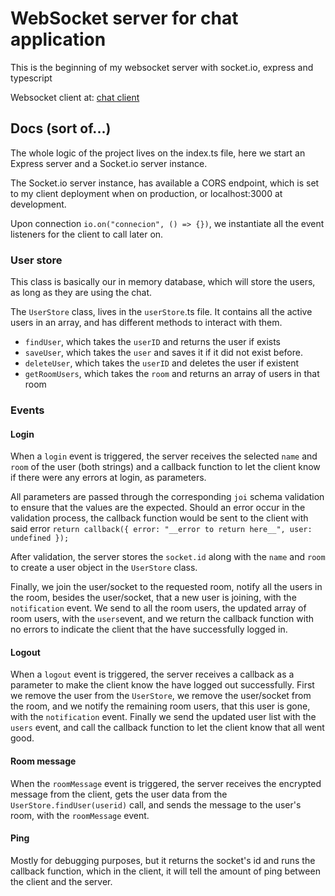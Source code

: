 # WebSocket server for chat application

This is the beginning of my websocket server with socket.io, express and
typescript

Websocket client at: [chat
client](https://github.com/juancortelezzi/websocket-chat-client)

## Docs (sort of...)

The whole logic of the project lives on the index.ts file, here we start an
Express server and a Socket.io server instance.

The Socket.io server instance, has available a CORS endpoint, which is set to my
client deployment when on production, or localhost:3000 at development.

Upon connection `io.on("connecion", () => {})`, we instantiate all the event
listeners for the client to call later on.

### User store

This class is basically our in memory database, which will store the users, as
long as they are using the chat.

The `UserStore` class, lives in the `userStore`.ts file. It contains all the
active users in an array, and has different methods to interact with them.

- `findUser`, which takes the `userID` and returns the user if exists
- `saveUser`, which takes the `user` and saves it if it did not exist before. 
- `deleteUser`, which takes the `userID` and deletes the user if existent
- `getRoomUsers`, which takes the `room` and returns an array of users in that
  room


### Events

#### Login

When a `login` event is triggered, the server receives the selected `name` and
`room` of the user (both strings) and a callback function to let the client know
if there were any errors at login, as parameters.

All parameters are passed through the corresponding `joi` schema validation to
ensure that the values are the expected. Should an error occur in the validation
process, the callback function would be sent to the client with said error
`return callback({ error: "__error to return here__", user: undefined });`

After validation, the server stores the `socket.id` along with the `name` and
`room` to create a user object in the `UserStore` class.

Finally, we join the user/socket to the requested room, notify all the users in
the room, besides the user/socket, that a new user is joining, with the
`notification` event. We send to all the room users, the updated array of room
users, with the `users`event, and we return the callback function with no errors
to indicate the client that the have successfully logged in.

#### Logout

When a `logout` event is triggered, the server receives a callback as a
parameter to make the client know the have logged out successfully. First we remove the user from the `UserStore`, we
remove the user/socket from the room, and we notify the remaining room users,
that this user is gone, with the `notification` event. Finally we send the
updated user list with the `users` event, and call the callback function to let
the client know that all went good.

#### Room message
When the `roomMessage` event is triggered, the server receives the encrypted
message from the client, gets the user data from the
`UserStore.findUser(userid)` call, and sends the message to the user's room,
with the `roomMessage` event.

#### Ping
Mostly for debugging purposes, but it returns the socket's id and runs the
callback function, which in the client, it will tell the amount of ping between
the client and the server.

